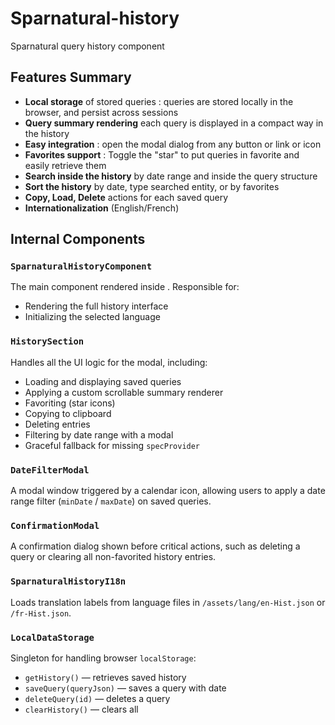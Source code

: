 # Sparnatural-history
Sparnatural query history component


## Features Summary

- **Local storage** of stored queries : queries are stored locally in the browser, and persist across sessions
- **Query summary rendering** each query is displayed in a compact way in the history
- **Easy integration** : open the modal dialog from any button or link or icon
- **Favorites support** : Toggle the "star" to put queries in favorite and easily retrieve them
- **Search inside the history** by date range and inside the query structure
- **Sort the history** by date, type searched entity, or by favorites
- **Copy, Load, Delete** actions for each saved query
- **Internationalization** (English/French)

## Internal Components

### `SparnaturalHistoryComponent`

The main component rendered inside <sparnatural-history>. Responsible for:

- Rendering the full history interface
- Initializing the selected language

### `HistorySection`

Handles all the UI logic for the modal, including:

- Loading and displaying saved queries
- Applying a custom scrollable summary renderer
- Favoriting (star icons)
- Copying to clipboard
- Deleting entries
- Filtering by date range with a modal
- Graceful fallback for missing `specProvider`

### `DateFilterModal`

A modal window triggered by a calendar icon, allowing users to apply a date range filter (`minDate` / `maxDate`) on saved queries.

### `ConfirmationModal`

A confirmation dialog shown before critical actions, such as deleting a query or clearing all non-favorited history entries.

### `SparnaturalHistoryI18n`

Loads translation labels from language files in `/assets/lang/en-Hist.json` or `/fr-Hist.json`.

### `LocalDataStorage`

Singleton for handling browser `localStorage`:

- `getHistory()` — retrieves saved history
- `saveQuery(queryJson)` — saves a query with date
- `deleteQuery(id)` — deletes a query
- `clearHistory()` — clears all
